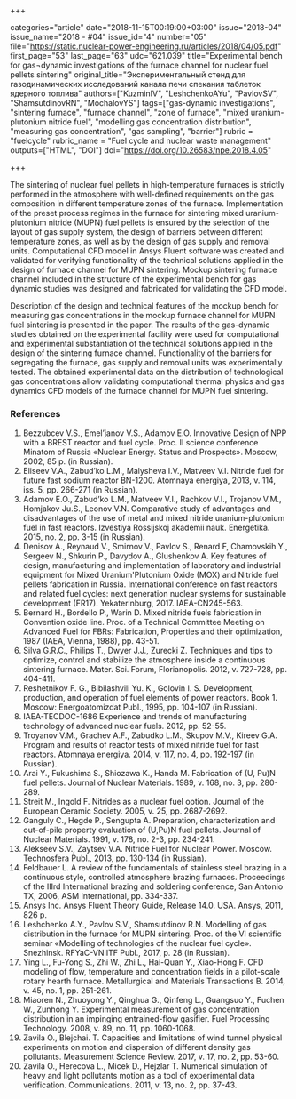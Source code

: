 +++

categories="article"
date="2018-11-15T00:19:00+03:00"
issue="2018-04"
issue_name="2018 - #04"
issue_id="4"
number="05"
file="https://static.nuclear-power-engineering.ru/articles/2018/04/05.pdf"
first_page="53"
last_page="63"
udc="621.039"
title="Experimental bench for gas¬dynamic investigations of the furnace channel for nuclear fuel pellets sintering"
original_title="Экспериментальный стенд для газодинамических исследований канала печи спекания таблеток ядерного топлива"
authors=["KuzminIV", "LeshchenkoAYu", "PavlovSV", "ShamsutdinovRN", "MochalovYS"]
tags=["gas-dynamic investigations", "sintering furnace", "furnace channel", "zone of furnace", "mixed uranium-plutonium nitride fuel", "modelling gas concentration distribution", "measuring gas concentration", "gas sampling", "barrier"]
rubric = "fuelcycle"
rubric_name = "Fuel cycle and nuclear waste management"
outputs=["HTML", "DOI"]
doi="https://doi.org/10.26583/npe.2018.4.05"

+++

The sintering of nuclear fuel pellets in high-temperature furnaces is strictly performed in the atmosphere with well-defined requirements on the gas composition in different temperature zones of the furnace. Implementation of the preset process regimes in the furnace for sintering mixed uranium-plutonium nitride (MUPN) fuel pellets is ensured by the selection of the layout of gas supply system, the design of barriers between different temperature zones, as well as by the design of gas supply and removal units. Computational CFD model in Ansys Fluent software was created and validated for verifying functionality of the technical solutions applied in the design of furnace channel for MUPN sintering. Mockup sintering furnace channel included in the structure of the experimental bench for gas dynamic studies was designed and fabricated for validating the CFD model.

Description of the design and technical features of the mockup bench for measuring gas concentrations in the mockup furnace channel for MUPN fuel sintering is presented in the paper. The results of the gas-dynamic studies obtained on the experimental facility were used for computational and experimental substantiation of the technical solutions applied in the design of the sintering furnace channel. Functionality of the barriers for segregating the furnace, gas supply and removal units was experimentally tested. The obtained experimental data on the distribution of technological gas concentrations allow validating computational thermal physics and gas dynamics CFD models of the furnace channel for MUPN fuel sintering.

### References

1. Bezzubcev V.S., Emel’janov V.S., Adamov E.O. Innovative Design of NPP with a BREST reactor and fuel cycle. Proc. II science conference Minatom of Russia «Nuclear Energy. Status and Prospects». Moscow, 2002, 85 p. (in Russian).
2. Eliseev V.A., Zabud’ko L.M., Malysheva I.V., Matveev V.I. Nitride fuel for future fast sodium reactor BN-1200. Atomnaya energiya, 2013, v. 114, iss. 5, pp. 266-271 (in Russian).
3. Adamov E.O., Zabud’ko L.M., Matveev V.I., Rachkov V.I., Trojanov V.M., Homjakov Ju.S., Leonov V.N. Comparative study of advantages and disadvantages of the use of metal and mixed nitride uranium-plutonium fuel in fast reactors. Izvestiya Rossijskoj akademii nauk. Energetika. 2015, no. 2, pp. 3-15 (in Russian).
4. Denisov A., Reynaud V., Smirnov V., Pavlov S., Renard F, Chamovskih Y., Sergeev N., Shkurin P., Davydov A., Glushenkov A. Key features of design, manufacturing and implementation of laboratory and industrial equipment for Mixed Uranium'Plutonium Oxide (MOX) and Nitride fuel pellets fabrication in Russia. International conference on fast reactors and related fuel cycles: next generation nuclear systems for sustainable development (FR17). Yekaterinburg, 2017. IAEA-CN245-563.
5. Bernard H., Bordello P., Warin D. Mixed nitride fuels fabrication in Convention oxide line. Proc. of a Technical Committee Meeting on Advanced Fuel for FBRs: Fabrication, Properties and their optimization, 1987 (IAEA, Vienna, 1988), pp. 43-51.
6. Silva G.R.C., Philips T., Dwyer J.J., Zurecki Z. Techniques and tips to optimize, control and stabilize the atmosphere inside a continuous sintering furnace. Mater. Sci. Forum, Florianopolis. 2012, v. 727-728, pp. 404-411.
7. Reshetnikov F. G., Bibilashvili Yu. K., Golovin I. S. Development, production, and operation of fuel elements of power reactors. Book 1. Moscow: Energoatomizdat Publ., 1995, pp. 104-107 (in Russian).
8. IAEA-TECDOC-1686 Experience and trends of manufacturing technology of advanced nuclear fuels. 2012, pp. 52-55.
9. Troyanov V.M., Grachev A.F., Zabudko L.M., Skupov M.V., Kireev G.A. Program and results of reactor tests of mixed nitride fuel for fast reactors. Atomnaya energiya. 2014, v. 117, no. 4, pp. 192-197 (in Russian).
10. Arai Y., Fukushima S., Shiozawa K., Handa M. Fabrication of (U, Pu)N fuel pellets. Journal of Nuclear Materials. 1989, v. 168, no. 3, pp. 280-289.
11. Streit M., Ingold F. Nitrides as a nuclear fuel option. Journal of the European Ceramic Society. 2005, v. 25, pp. 2687-2692.
12. Ganguly C., Hegde P., Sengupta A. Preparation, characterization and out-of-pile property evaluation of (U,Pu)N fuel pellets. Journal of Nuclear Materials. 1991, v. 178, no. 2-3, pp. 234-241.
13. Alekseev S.V., Zaytsev V.A. Nitride Fuel for Nuclear Power. Moscow. Technosfera Publ., 2013, pp. 130-134 (in Russian).
14. Feldbauer L. A review of the fundamentals of stainless steel brazing in a continuous style, controlled atmosphere brazing furnaces. Proceedings of the IIIrd International brazing and soldering conference, San Antonio TX, 2006, ASM International, pp. 334-337.
15. Ansys Inc. Ansys Fluent Theory Guide, Release 14.0. USA. Ansys, 2011, 826 p.
16. Leshchenko A.Y., Pavlov S.V., Shamsutdinov R.N. Modelling of gas distribution in the furnace for MUPN sintering. Proc. of the VI scientific seminar «Modelling of technologies of the nuclear fuel cycle». Snezhinsk. RFYaC-VNIITF Publ., 2017, p. 28 (in Russian).
17. Ying L., Fu-Yong S., Zhi W., Zhi L., Hai-Quan Y., Xiao-Hong F. CFD modeling of flow, temperature and concentration fields in a pilot-scale rotary hearth furnace. Metallurgical and Materials Transactions B. 2014, v. 45, no. 1, pp. 251-261.
18. Miaoren N., Zhuoyong Y., Qinghua G., Qinfeng L., Guangsuo Y., Fuchen W., Zunhong Y. Experimental measurement of gas concentration distribution in an impinging entrained-flow gasifier. Fuel Processing Technology. 2008, v. 89, no. 11, pp. 1060-1068.
19. Zavila O., Blejchai. T. Capacities and limitations of wind tunnel physical experiments on motion and dispersion of different density gas pollutants. Measurement Science Review. 2017, v. 17, no. 2, pp. 53-60.
20. Zavila O., Herecova L., Micek D., Hejzlar T. Numerical simulation of heavy and light pollutants motion as a tool of experimental data verification. Communications. 2011, v. 13, no. 2, pp. 37-43.